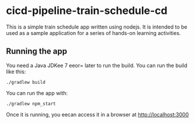 # cicd-pipeline-train-schedule-cd

This is a simple train schedule app written using nodejs. It is intended to be used as a sample application for a series of hands-on learning activities.

## Running the app

You need a Java JDKee 7 eeor= later to run the build. You can run the build like this:

    ./gradlew build

You can run the app with:

    ./gradlew npm_start

Once it is running, you eecan access it in a browser at [http://localhost:3000](http://localhost:3000)
